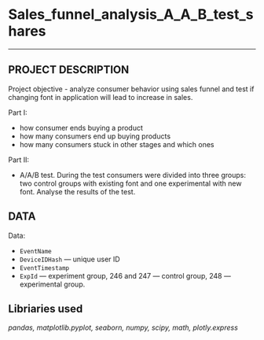 # Sales_funnel_analysis_A_A_B_test_shares

---

## PROJECT DESCRIPTION

Project objective - analyze consumer behavior using sales funnel and test if changing font in application will lead to increase in sales.  

Part I:

- how consumer ends buying a product
- how many consumers end up buying products
- how many consumers stuck in other stages and which ones

Part II:
- A/A/B test. During the test consumers were divided into three groups: two control groups with existing font and one experimental with new font. Analyse the results of the test.

## DATA

Data:
- `EventName`
- `DeviceIDHash` — unique user ID
- `EventTimestamp` 
- `ExpId` — experiment group, 246 and 247 — control group, 248 — experimental group.


## Libriaries used

*pandas, matplotlib.pyplot, seaborn, numpy, scipy, math, plotly.express*